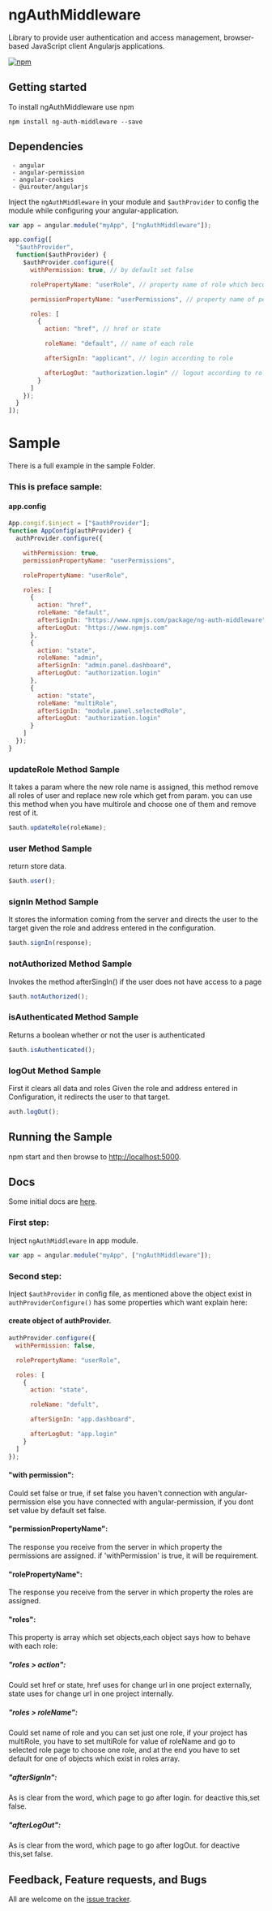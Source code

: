 # ngAuthMiddleware

Library to provide user authentication and access management, browser-based JavaScript client Angularjs applications.

[![npm](https://img.shields.io/npm/v/ng-auth-middleware?style=flat-square)](https://www.npmjs.com/package/ng-auth-middleware)

## Getting started

To install ngAuthMiddleware use npm

```
npm install ng-auth-middleware --save
```

## Dependencies

```
 - angular
 - angular-permission
 - angular-cookies
 - @uirouter/angularjs
```

Inject the `ngAuthMiddleware` in your module and `$authProvider` to config the module while configuring your angular-application.

```javascript
var app = angular.module("myApp", ["ngAuthMiddleware"]);

app.config([
  "$authProvider",
  function($authProvider) {
    $authProvider.configure({
      withPermission: true, // by default set false

      rolePropertyName: "userRole", // property name of role which become from server

      permissionPropertyName: "userPermissions", // property name of permission which become from server.

      roles: [
        {
          action: "href", // href or state

          roleName: "default", // name of each role

          afterSignIn: "applicant", // login according to role

          afterLogOut: "authorization.login" // logout according to role
        }
      ]
    });
  }
]);
```

# Sample

There is a full example in the sample Folder.

### This is preface sample:

#### app.config

```javascript
App.congif.$inject = ["$authProvider"];
function AppConfig(authProvider) {
  authProvider.configure({

    withPermission: true,
    permissionPropertyName: "userPermissions",

    rolePropertyName: "userRole",

    roles: [
      {
        action: "href",
        roleName: "default",
        afterSignIn: "https://www.npmjs.com/package/ng-auth-middleware",
        afterLogOut: "https://www.npmjs.com"
      },
      {
        action: "state",
        roleName: "admin",
        afterSignIn: "admin.panel.dashboard",
        afterLogOut: "authorization.login"
      },
      {
        action: "state",
        roleName: "multiRole",
        afterSignIn: "module.panel.selectedRole",
        afterLogOut: "authorization.login"
      }
    ]
  });
}
```

### updateRole Method Sample

It takes a param where the new role name is assigned, this method remove all roles of user and replace new role which get from param.
you can use this method when you have multirole and choose one of them and remove rest of it.

```javascript
$auth.updateRole(roleName);
```

### user Method Sample

return store data.

```javascript
$auth.user();
```

### signIn Method Sample

It stores the information coming from the server and directs the user to the target given the role and address entered in the configuration.

```javascript
$auth.signIn(response);
```

### notAuthorized Method Sample

Invokes the method afterSingIn() if the user does not have access to a page

```javascript
$auth.notAuthorized();
```

### isAuthenticated Method Sample

Returns a boolean whether or not the user is authenticated

```javascript
$auth.isAuthenticated();
```

### logOut Method Sample

First it clears all data and roles Given the role and address entered in Configuration, it redirects the user to that target.

```javascript
auth.logOut();
```

## Running the Sample

npm start and then browse to [http://localhost:5000](http://localhost:5000).

## Docs

Some initial docs are [here](https://github.com/A20Group/ngAuthMiddleware/wiki).

### First step:

Inject `ngAuthMiddleware` in app module.

```javascript
var app = angular.module("myApp", ["ngAuthMiddleware"]);
```

### Second step:

Inject `$authProvider` in config file, as mentioned above the object exist in `authProviderConfigure()` has some properties which want explain here:

#### create object of authProvider.

```javascript
authProvider.configure({
  withPermission: false,

  rolePropertyName: "userRole",

  roles: [
    {
      action: "state",

      roleName: "defult",

      afterSignIn: "app.dashboard",

      afterLogOut: "app.login"
    }
  ]
});
```

#### "with permission":

Could set false or true, if set false you haven't connection with angular-permission else you have connected with angular-permission, if you dont set value by default set false.

#### "permissionPropertyName":

The response you receive from the server in which property the permissions are assigned. if 'withPermission' is true, it will be requirement.

#### "rolePropertyName":

The response you receive from the server in which property the roles are assigned.

#### "roles":

This property is array which set objects,each object says how to behave with each role:

##### "roles > action":

Could set href or state, href uses for change url in one project externally, state uses for change url in one project internally.

##### "roles > roleName":

Could set name of role and you can set just one role, if your project has multiRole, you have to set multiRole for value of roleName and go to selected role page to choose one role, and at the end you have to set default for one of objects which exist in roles array.

##### "afterSignIn":

As is clear from the word, which page to go after login.
for deactive this,set false.


##### "afterLogOut":

As is clear from the word, which page to go after logOut.
for deactive this,set false.

## Feedback, Feature requests, and Bugs

All are welcome on the [issue tracker](https://github.com/A20Group/ngAuthMiddleware/issues).
